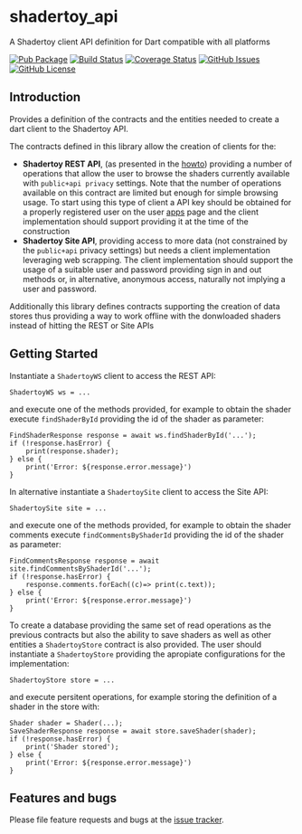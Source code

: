 # shadertoy_api
A Shadertoy client API definition for Dart compatible with all platforms

[![Pub Package](https://img.shields.io/pub/v/shadertoy_api.svg?style=flat-square)](https://pub.dartlang.org/packages/shadertoy_api)
[![Build Status](https://github.com/ivoleitao/shadertoy_api/workflows/build/badge.svg)](https://github.com/ivoleitao/shadertoy_api/actions)
[![Coverage Status](https://codecov.io/gh/ivoleitao/shadertoy_api/graph/badge.svg)](https://codecov.io/gh/ivoleitao/shadertoy_api)
[![GitHub Issues](https://img.shields.io/github/issues/ivoleitao/shadertoy_api.svg)](https://github.com/ivoleitao/shadertoy_api/issues)
[![GitHub License](https://img.shields.io/badge/License-MIT-yellow.svg)](https://opensource.org/licenses/MIT)

## Introduction

Provides a definition of the contracts and the entities needed to create a dart client to the Shadertoy API.

The contracts defined in this library allow the creation of clients for the:
* **Shadertoy REST API**, (as presented in the [howto](https://www.shadertoy.com/howto#q2)) providing a number of operations that allow the user to browse the shaders currently available with `public+api privacy` settings. Note that the number of operations available on this contract are limited but enough for simple browsing usage. To start using this type of client a API key should be obtained for a properly registered user on the user [apps](https://www.shadertoy.com/myapps) page and the client implementation should support providing it at the time of the construction
* **Shadertoy Site API**, providing access to more data (not constrained by the `public+api` privacy settings) but needs a client implementation leveraging web scrapping. The client implementation should support the usage of a suitable user and password providing sign in and out methods or, in alternative, anonymous access, naturally not implying a user and password.

Additionally this library defines contracts supporting the creation of data stores thus providing a way to work offline with the donwloaded shaders instead of hitting the REST or Site APIs

## Getting Started

Instantiate a `ShadertoyWS` client to access the REST API:

```
ShadertoyWS ws = ...
```
and execute one of the methods provided, for example to obtain the shader execute `findShaderById` providing the id of the shader as parameter:
```
FindShaderResponse response = await ws.findShaderById('...');
if (!response.hasError) {
    print(response.shader);
} else {
    print('Error: ${response.error.message}')
}
```
In alternative instantiate a `ShadertoySite` client to access the Site API:
```
ShadertoySite site = ...
```
and execute one of the methods provided, for example to obtain the shader comments execute `findCommentsByShaderId` providing the id of the shader as parameter:
```
FindCommentsResponse response = await site.findCommentsByShaderId('...');
if (!response.hasError) {
    response.comments.forEach((c)=> print(c.text));
} else {
    print('Error: ${response.error.message}')
}
```
To create a database providing the same set of read operations as the previous contracts but also the ability to save shaders as well as other entities a `ShadertoyStore` contract is also provided. The user should instantiate a `ShadertoyStore` providing the apropiate configurations for the implementation:
```
ShadertoyStore store = ...
```
and execute persitent operations, for example storing the definition of a shader in the store with:
```
Shader shader = Shader(...);
SaveShaderResponse response = await store.saveShader(shader);
if (!response.hasError) {
    print('Shader stored');
} else {
    print('Error: ${response.error.message}')
}
```

## Features and bugs

Please file feature requests and bugs at the [issue tracker][tracker].

[tracker]: http://github.com/ivoleitao/shadertoy_api/issues/new
